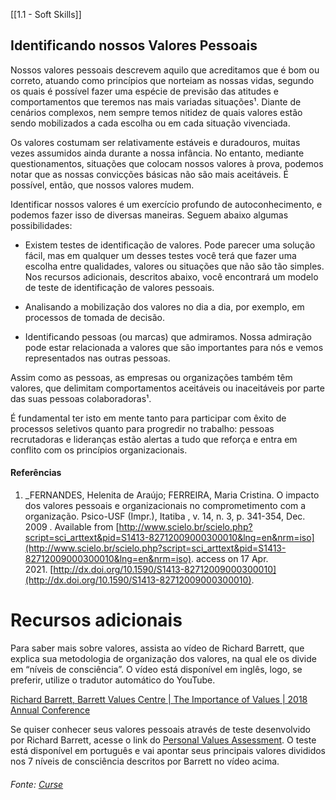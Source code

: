 [[1.1 - Soft Skills]]

## Identificando nossos Valores Pessoais

Nossos valores pessoais descrevem aquilo que acreditamos que é bom ou correto, atuando como princípios que norteiam as nossas vidas, segundo os quais é possível fazer uma espécie de previsão das atitudes e comportamentos que teremos nas mais variadas situações¹. Diante de cenários complexos, nem sempre temos nitidez de quais valores estão sendo mobilizados a cada escolha ou em cada situação vivenciada.

Os valores costumam ser relativamente estáveis e duradouros, muitas vezes assumidos ainda durante a nossa infância. No entanto, mediante questionamentos, situações que colocam nossos valores à prova, podemos notar que as nossas convicções básicas não são mais aceitáveis. É possível, então, que nossos valores mudem.

Identificar nossos valores é um exercício profundo de autoconhecimento, e podemos fazer isso de diversas maneiras. Seguem abaixo algumas possibilidades:

-   Existem testes de identificação de valores. Pode parecer uma solução fácil, mas em qualquer um desses testes você terá que fazer uma escolha entre qualidades, valores ou situações que não são tão simples. Nos recursos adicionais, descritos abaixo, você encontrará um modelo de teste de identificação de valores pessoais.
    
-   Analisando a mobilização dos valores no dia a dia, por exemplo, em processos de tomada de decisão.
    
-   Identificando pessoas (ou marcas) que admiramos. Nossa admiração pode estar relacionada a valores que são importantes para nós e vemos representados nas outras pessoas.
    

Assim como as pessoas, as empresas ou organizações também têm valores, que delimitam comportamentos aceitáveis ou inaceitáveis por parte das suas pessoas colaboradoras¹.

É fundamental ter isto em mente tanto para participar com êxito de processos seletivos quanto para progredir no trabalho: pessoas recrutadoras e lideranças estão alertas a tudo que reforça e entra em conflito com os princípios organizacionais.

#### Referências

1.  _FERNANDES, Helenita de Araújo; FERREIRA, Maria Cristina. O impacto dos valores pessoais e organizacionais no comprometimento com a organização. Psico-USF (Impr.), Itatiba , v. 14, n. 3, p. 341-354, Dec. 2009 . Available from [http://www.scielo.br/scielo.php?script=sci_arttext&pid=S1413-82712009000300010&lng=en&nrm=iso](http://www.scielo.br/scielo.php?script=sci_arttext&pid=S1413-82712009000300010&lng=en&nrm=iso). access on 17 Apr. 2021. [http://dx.doi.org/10.1590/S1413-82712009000300010](http://dx.doi.org/10.1590/S1413-82712009000300010).


# Recursos adicionais

Para saber mais sobre valores, assista ao vídeo de Richard Barrett, que explica sua metodologia de organização dos valores, na qual ele os divide em “níveis de consciência”. O vídeo está disponível em inglês, logo, se preferir, utilize o tradutor automático do YouTube.

[Richard Barrett, Barrett Values Centre | The Importance of Values | 2018 Annual Conference](https://www.youtube.com/c/ConsciousCapitalism)

Se quiser conhecer seus valores pessoais através de teste desenvolvido por Richard Barrett, acesse o link do [Personal Values Assessment](https://survey.valuescentre.com/survey.html?id=s1TAEQUStmwsgpT488sRSh4E3lIuZOgB0EGag0Ki1CIOvC8MbC5eSA). O teste está disponível em português e vai apontar seus principais valores divididos nos 7 níveis de consciência descritos por Barrett no vídeo acima.

###### Fonte: [Curse](https://app.betrybe.com/learn/course/5e938f69-6e32-43b3-9685-c936530fd326/module/2e0692c9-e226-4e95-860a-b4cad80e3c3c/section/d041930c-2861-493a-ab7e-9f566aa90d29/day/ff13fce6-ff3a-4d21-bfb5-6b708b30fb2b/lesson/ff1081a1-d189-484e-b61b-1d04b3e86b92) 